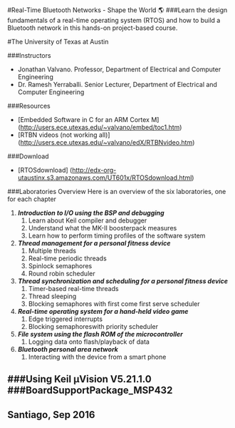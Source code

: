 #Real-Time Bluetooth Networks - Shape the World :earth_americas:
###Learn the design fundamentals of a real-time operating system (RTOS) and how to build a Bluetooth network in this hands-on project-based course.

#The University of Texas at Austin

###Instructors
* Jonathan Valvano. Professor, Department of Electrical and Computer Engineering
* Dr. Ramesh Yerraballi. Senior Lecturer, Department of Electrical and Computer Engineering

###Resources
* [Embedded Software in C for an ARM Cortex M] (http://users.ece.utexas.edu/~valvano/embed/toc1.htm)
* [RTBN videos (not working all)] (http://users.ece.utexas.edu/~valvano/edX/RTBNvideo.htm)

###Download
* [RTOSdownload] (http://edx-org-utaustinx.s3.amazonaws.com/UT601x/RTOSdownload.html)


###Laboratories Overview
Here is an overview of the six laboratories, one for each chapter

1. ___Introduction to I/O using the BSP and debugging___
    1. Learn about Keil compiler and debugger
    2. Understand what the MK-II boosterpack measures
    3. Learn how to perform timing profiles of the software system
2. ___Thread management for a personal fitness device___
    1. Multiple threads
    2. Real-time periodic threads
    3. Spinlock semaphores
    4. Round robin scheduler
3. ___Thread synchronization and scheduling for a personal fitness device___
    1. Timer-based real-time threads
    2. Thread sleeping
    3. Blocking semaphores with first come first serve scheduler
4. ___Real-time operating system for a hand-held video game___
    1. Edge triggered interrupts
    2. Blocking semaphoreswith priority scheduler
5. ___File system using the flash ROM of the microcontroller___
    1. Logging data onto flash/playback of data
6. ___Bluetooth personal area network___
    1. Interacting with the device from a smart phone

###Using Keil µVision V5.21.1.0
###BoardSupportPackage_MSP432
--
Santiago, Sep 2016
--